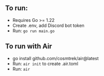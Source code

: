 ## To run:
- Requires Go >= 1.22
- Create .env, add Discord bot token
- Run: `go run main.go`

## To run with Air
- go install github.com/cosmtrek/air@latest
- Run: `air init` to create .air.toml
- Run: `air`